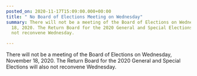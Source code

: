 ```yaml
---
posted_on: 2020-11-17T15:09:00.000+00:00
title: " No Board of Elections Meeting on Wednesday"
summary: There will not be a meeting of the Board of Elections on Wednesday, November
  18, 2020. The Return Board for the 2020 General and Special Elections will also
  not reconvene Wednesday.

---
```

There will not be a meeting of the Board of Elections on Wednesday, November 18, 2020. The Return Board for the 2020 General and Special Elections will also not reconvene Wednesday.